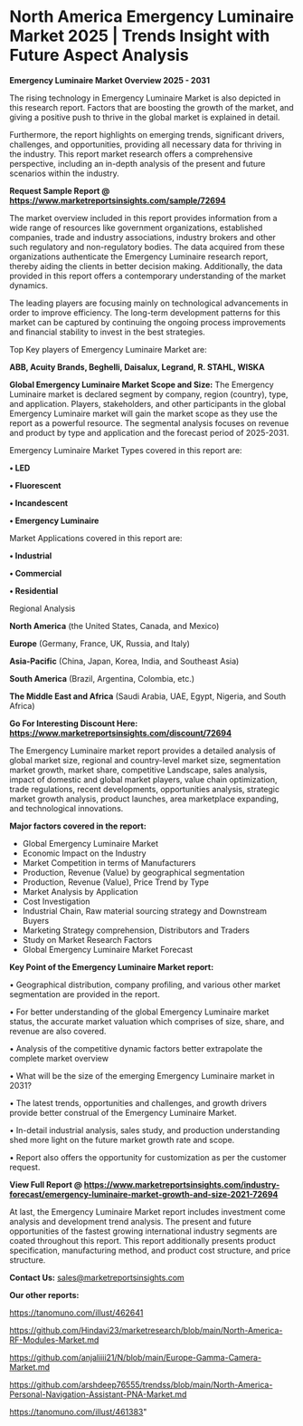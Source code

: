 # North America Emergency Luminaire Market 2025 | Trends Insight with Future Aspect Analysis

<Strong> Emergency Luminaire Market Overview 2025 - 2031</strong>

The rising technology in Emergency Luminaire Market is also depicted in this research report. Factors that are boosting the growth of the market, and giving a positive push to thrive in the global market is explained in detail.

Furthermore, the report highlights on emerging trends, significant drivers, challenges, and opportunities, providing all necessary data for thriving in the industry. This report market research offers a comprehensive perspective, including an in-depth analysis of the present and future scenarios within the industry.

<strong>Request Sample Report @ <a href=https://www.marketreportsinsights.com/sample/72694>https://www.marketreportsinsights.com/sample/72694</a></strong>

The market overview included in this report provides information from a wide range of resources like government organizations, established companies, trade and industry associations, industry brokers and other such regulatory and non-regulatory bodies. The data acquired from these organizations authenticate the Emergency Luminaire research report, thereby aiding the clients in better decision making. Additionally, the data provided in this report offers a contemporary understanding of the market dynamics.

The leading players are focusing mainly on technological advancements in order to improve efficiency. The long-term development patterns for this market can be captured by continuing the ongoing process improvements and financial stability to invest in the best strategies.

Top Key players of Emergency Luminaire Market are:

<strong>ABB, Acuity Brands, Beghelli, Daisalux, Legrand, R. STAHL, WISKA</strong>

<strong><b>Global Emergency Luminaire Market Scope and Size:</b></strong>
The Emergency Luminaire market is declared segment by company, region (country), type, and application. Players, stakeholders, and other participants in the global Emergency Luminaire market will gain the market scope as they use the report as a powerful resource. The segmental analysis focuses on revenue and product by type and application and the forecast period of 2025-2031.

Emergency Luminaire Market Types covered in this report are:

<strong>• LED

• Fluorescent

• Incandescent

• Emergency Luminaire</strong>

Market Applications covered in this report are:

<strong>• Industrial

• Commercial

• Residential</strong> 

Regional Analysis

<strong>North America</strong> (the United States, Canada, and Mexico)

<strong>Europe</strong> (Germany, France, UK, Russia, and Italy)

<strong>Asia-Pacific</strong> (China, Japan, Korea, India, and Southeast Asia)

<strong>South America</strong> (Brazil, Argentina, Colombia, etc.)

<strong>The Middle East and Africa</strong> (Saudi Arabia, UAE, Egypt, Nigeria, and South Africa)

<strong>Go For Interesting Discount Here: <a href=https://www.marketreportsinsights.com/discount/72694>https://www.marketreportsinsights.com/discount/72694</a></strong>

The Emergency Luminaire market report provides a detailed analysis of global market size, regional and country-level market size, segmentation market growth, market share, competitive Landscape, sales analysis, impact of domestic and global market players, value chain optimization, trade regulations, recent developments, opportunities analysis, strategic market growth analysis, product launches, area marketplace expanding, and technological innovations.

<strong><b>Major factors covered in the report:</b></strong>
<ul>
  <li>Global Emergency Luminaire Market </li>
  <li>Economic Impact on the Industry</li>
  <li>Market Competition in terms of Manufacturers</li>
  <li>Production, Revenue (Value) by geographical segmentation</li>
  <li>Production, Revenue (Value), Price Trend by Type</li>
  <li>Market Analysis by Application</li>
  <li>Cost Investigation</li>
  <li>Industrial Chain, Raw material sourcing strategy and Downstream Buyers</li>
  <li>Marketing Strategy comprehension, Distributors and Traders</li>
  <li>Study on Market Research Factors</li>
  <li>Global Emergency Luminaire Market Forecast</li>
</ul>

<strong><b>Key Point of the Emergency Luminaire Market report:</b></strong>

• Geographical distribution, company profiling, and various other market segmentation are provided in the report.

• For better understanding of the global Emergency Luminaire market status, the accurate market valuation which comprises of size, share, and revenue are also covered.

• Analysis of the competitive dynamic factors better extrapolate the complete market overview

• What will be the size of the emerging Emergency Luminaire market in 2031?

• The latest trends, opportunities and challenges, and growth drivers provide better construal of the Emergency Luminaire Market.

• In-detail industrial analysis, sales study, and production understanding shed more light on the future market growth rate and scope.

• Report also offers the opportunity for customization as per the customer request.

<strong><b>View Full Report @ <a href=https://www.marketreportsinsights.com/industry-forecast/emergency-luminaire-market-growth-and-size-2021-72694>https://www.marketreportsinsights.com/industry-forecast/emergency-luminaire-market-growth-and-size-2021-72694</a></b></strong>


At last, the Emergency Luminaire Market report includes investment come analysis and development trend analysis. The present and future opportunities of the fastest growing international industry segments are coated throughout this report. This report additionally presents product specification, manufacturing method, and product cost structure, and price structure.

<strong>Contact Us:</strong>
sales@marketreportsinsights.com

<strong>Our other reports:</strong>

<a href=https://tanomuno.com/illust/462641>https://tanomuno.com/illust/462641</a>

<a href=https://github.com/Hindavi23/marketresearch/blob/main/North-America-RF-Modules-Market.md>https://github.com/Hindavi23/marketresearch/blob/main/North-America-RF-Modules-Market.md</a>

<a href=https://github.com/anjaliiii21/N/blob/main/Europe-Gamma-Camera-Market.md>https://github.com/anjaliiii21/N/blob/main/Europe-Gamma-Camera-Market.md</a>

<a href=https://github.com/arshdeep76555/trendss/blob/main/North-America-Personal-Navigation-Assistant-PNA-Market.md>https://github.com/arshdeep76555/trendss/blob/main/North-America-Personal-Navigation-Assistant-PNA-Market.md</a>

<a href=https://tanomuno.com/illust/461383>https://tanomuno.com/illust/461383</a>"
